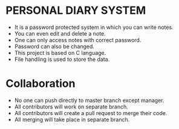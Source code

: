 # PERSONAL DIARY SYSTEM
* It is a password protected system in which you can write notes.
* You can even edit and delete a note.
* One can only access notes with correct password.
* Password can also be changed.
* This project is based on C language.
* File handling is used to store the data.

# Collaboration
* No one can push directly to master branch except manager.
* All contributors will work on separate branch.
* All contributors will create a pull request to merge their code.
* All merging will take place in separate branch.
